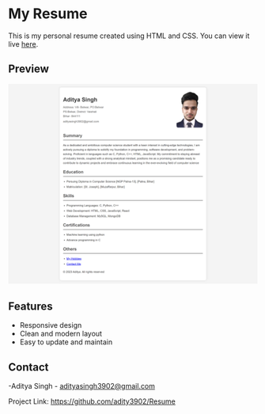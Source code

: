 # My Resume

This is my personal resume created using HTML and CSS. You can view it live [here](https://my-resume-ten-psi.vercel.app/).

## Preview

![Resume Preview](./Assets/preview.png)

## Features

- Responsive design
- Clean and modern layout
- Easy to update and maintain

## Contact
-Aditya Singh - adityasingh3902@gmail.com

Project Link: https://github.com/adity3902/Resume